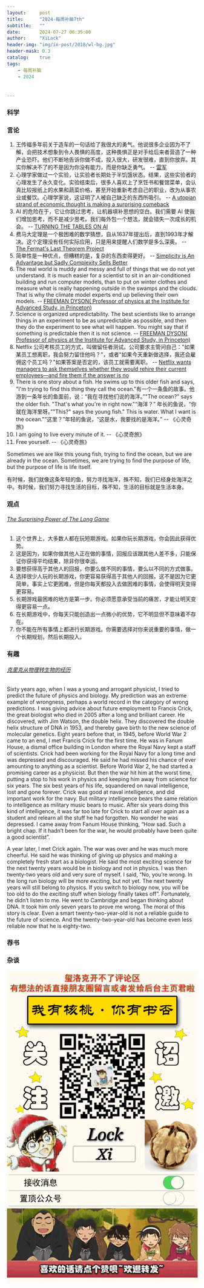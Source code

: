 ```yaml
---
layout:     post
title:      "2024-每周补脑7th"
subtitle:   ""
date:       2024-07-27 06:35:00
author:     "XiLock"
header-img: "img/in-post/2018/wl-bg.jpg"
header-mask: 0.3
catalog:    true
tags:
    - 每周补脑
    - 2024


---
```


### 科学


### 言论
1. 王传福多年前关于造车的一句话给了我很大的勇气。他说很多企业因为不了解，会把技术想象到令人畏惧的高度，这种畏惧正是对手给后来者营造了一种产业恐吓。他们不断地告诉你做不成，投入很大，研发很难，直到你放弃。其实你解决不了的不是因为你没有能力，而是你缺乏勇气。 -- [雷军](https://finance.sina.com.cn/tech/roll/2024-07-23/doc-incfcpey8084281.shtml)
1. 心理学家做过一个实验，让实验者长期处于半饥饿状态。结果，这些实验者的心理发生了永久变化。实验结束后，很多人喜欢上了烹饪书和餐馆菜单，会认真比较报纸上的水果和蔬菜价格，甚至开始重新考虑自己的职业，改为从事农业或餐饮。心理学家说，这证明了人被自己缺乏的东西所吸引。 -- [A utopian strand of economic thought is making a surprising comeback](https://www.vox.com/the-highlight/24065976/economists-post-scarcity-abundance-industrial-revolution-socialism-capitalism)
1. AI 的危险在于，它让你跳过思考，让机器填补思想的空白。我们需要 AI 使我们增加思考，而不是减少思考。我们每外包一个想法，就会错失一次成长的机会。 -- [TURNING THE TABLES ON AI](https://ia.net/topics/turning-the-tables-on-ai)
1. 费马大定理是一个极困难的数学猜想，自从1637年提出后，直到1993年才解决。这个定理没有任何实际应用，只是用来提醒人们数学是多么深奥。 -- [The Fermat's Last Theorem Project](https://leanprover-community.github.io/blog/posts/FLT-announcement/)
1. 简单性是一种优点，但糟糕的是，复杂的东西卖得更好。 -- [Simplicity is An Advantage but Sadly Complexity Sells Better](https://eugeneyan.com/writing/simplicity/)
1. The real world is muddy and messy and full of things that we do not yet understand. It is much easier for a scientist to sit in an air-conditioned building and run computer models, than to put on winter clothes and measure what is really happening outside in the swamps and the clouds. That is why the climate model experts end up believing their own models. -- [FREEMAN DYSON( Professor of physics at the Institute for Advanced Study, in Princeton)](https://www.edge.org/conversation/freeman_dyson-heretical-thoughts-about-science-and-society)
1. Science is organized unpredictability. The best scientists like to arrange things in an experiment to be as unpredictable as possible, and then they do the experiment to see what will happen. You might say that if something is predictable then it is not science.  -- [FREEMAN DYSON( Professor of physics at the Institute for Advanced Study, in Princeton)](https://www.edge.org/conversation/freeman_dyson-heretical-thoughts-about-science-and-society)
1. Netflix 公司考核员工的方式，叫做留任者测试。公司要求主管问自己："如果某员工想离职，我会努力留住他吗？"，或者"如果今天重新做选择，我还会雇佣这个员工吗？"如果答案是否定的，该员工就需要离职。 -- [Netflix wants managers to ask themselves whether they would rehire their current employees—and fire them if the answer is no](https://fortune.com/2024/06/25/netflix-managers-keeper-test-rehire-or-fire-staff/)
1. There is one story about a fish. He swims up to this older fish and says, "I'm trying to find this thing they call the ocean."有一个一条鱼的故事。他游到一条年长的鱼面前，说：“我在寻找他们说的海洋。”"The ocean?" says the older fish. "That's what you're in right now."“海洋？” 年长的鱼说，“你就在海洋里呀。”"This?" says the young fish." This is water. What I want is the ocean."“这里？”年轻的鱼说，“这是水，我要找的是海洋。” -- 《心灵奇旅》
1. I am going to live every minute of it. -- 《心灵奇旅》
1. Free yourself. -- 《心灵奇旅》


Sometimes we are like this young fish, trying to find the ocean, but we are already in the ocean. Sometimes, we are trying to find the purpose of life, but the purpose of life is life itself.

有时候，我们就像这条年轻的鱼，努力寻找海洋，殊不知，我们已经身处海洋之中。有时候，我们努力寻找生活的目标，殊不知，生活的目标就是生活本身。

### 观点
###### [The Surprising Power of The Long Game](https://fs.blog/long-game/)
1. 这个世界上，大多数人都在玩短期游戏。如果你玩长期游戏，你会因此获得优势。
2. 这是因为，如果你做其他人正在做的事情，回报应该跟其他人差不多，只能保证你获得平均结果，除非你很幸运。
3. 要想获得高于其他人的回报，你要么做不同的事情，要么以不同的方式做事。
4. 选择很少人玩的长期游戏，你更容易获得高于其他人的回报。这不是因为它更简单，事实上它更困难，但是你每天都投入去做困难的事情，会使得明天变得更容易。
5. 长期游戏最困难的地方是第一步。你必须愿意承受当前的痛苦，才能让明天变得更容易一点。
6. 在长期游戏中，你每天只能创造出一点微小的优势，它不明显但不意味着不存在。
7. 你不能在所有事情上都进行长期游戏。你需要选择对你来说重要的事情，做一个长期规划，然后长期投入。

### 有趣
###### [克里克从物理转生物的经历](https://www.edge.org/conversation/freeman_dyson-heretical-thoughts-about-science-and-society)
Sixty years ago, when I was a young and arrogant physicist, I tried to predict the future of physics and biology. My prediction was an extreme example of wrongness, perhaps a world record in the category of wrong predictions. I was giving advice about future employment to Francis Crick, the great biologist who died in 2005 after a long and brilliant career. He discovered, with Jim Watson, the double helix. They discovered the double helix structure of DNA in 1953, and thereby gave birth to the new science of molecular genetics. Eight years before that, in 1945, before World War 2 came to an end, I met Francis Crick for the first time. He was in Fanum House, a dismal office building in London where the Royal Navy kept a staff of scientists. Crick had been working for the Royal Navy for a long time and was depressed and discouraged. He said he had missed his chance of ever amounting to anything as a scientist. Before World War 2, he had started a promising career as a physicist. But then the war hit him at the worst time, putting a stop to his work in physics and keeping him away from science for six years. The six best years of his life, squandered on naval intelligence, lost and gone forever. Crick was good at naval intelligence, and did important work for the navy. But military intelligence bears the same relation to intelligence as military music bears to music. After six years doing this kind of intelligence, it was far too late for Crick to start all over again as a student and relearn all the stuff he had forgotten. No wonder he was depressed. I came away from Fanum House thinking, “How sad. Such a bright chap. If it hadn’t been for the war, he would probably have been quite a good scientist”. 

A year later, I met Crick again. The war was over and he was much more cheerful. He said he was thinking of giving up physics and making a completely fresh start as a biologist. He said the most exciting science for the next twenty years would be in biology and not in physics. I was then twenty-two years old and very sure of myself. I said, “No, you’re wrong. In the long run biology will be more exciting, but not yet. The next twenty years will still belong to physics. If you switch to biology now, you will be too old to do the exciting stuff when biology finally takes off”. Fortunately, he didn’t listen to me. He went to Cambridge and began thinking about DNA. It took him only seven years to prove me wrong. The moral of this story is clear. Even a smart twenty-two-year-old is not a reliable guide to the future of science. And the twenty-two-year-old has become even less reliable now that he is eighty-two.

### 荐书


### 杂谈


![](/img/wc-tail.GIF)
